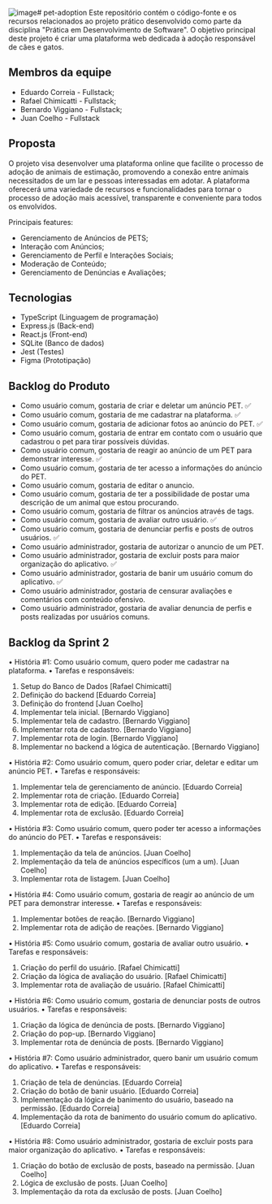 ![image](https://github.com/juancoelhoo/pet-adoption/assets/126487673/3e4e3e58-6939-4864-94af-6ab4acacccec)# pet-adoption
Este repositório contém o código-fonte e os recursos relacionados ao projeto prático desenvolvido como parte da disciplina "Prática em Desenvolvimento de Software". O objetivo principal deste projeto é criar uma plataforma web dedicada à adoção responsável de cães e gatos.

## Membros da equipe
 - Eduardo Correia -   Fullstack;
 - Rafael Chimicatti - Fullstack;
 - Bernardo Viggiano - Fullstack;
 - Juan Coelho -       Fullstack

## Proposta

O projeto visa desenvolver uma plataforma online que facilite o processo de adoção de animais de estimação, promovendo a conexão entre animais necessitados de um lar e pessoas interessadas em adotar. A plataforma oferecerá uma variedade de recursos e funcionalidades para tornar o processo de adoção mais acessível, transparente e conveniente para todos os envolvidos.

Principais features:

 - Gerenciamento de Anúncios de PETS;
 - Interação com Anúncios;
 - Gerenciamento de Perfil e Interações Sociais;
 - Moderação de Conteúdo;
 - Gerenciamento de Denúncias e Avaliações;

## Tecnologias

- TypeScript (Linguagem de programação)
- Express.js (Back-end)
- React.js (Front-end)
- SQLite (Banco de dados)
- Jest (Testes)
- Figma (Prototipação)

## Backlog do Produto 
- Como usuário comum, gostaria de criar e deletar um anúncio PET. ✅
- Como usuário comum, gostaria de me cadastrar na plataforma.  ✅
- Como usuário comum, gostaria de adicionar fotos ao anúncio do PET. ✅
- Como usuário comum, gostaria de entrar em contato com o usuário que cadastrou o pet para tirar possíveis dúvidas.
- Como usuário comum, gostaria de reagir ao anúncio de um PET para demonstrar interesse. ✅
- Como usuário comum, gostaria de ter acesso a informações do anúncio do PET. 
- Como usuário comum, gostaria de editar o anuncio.
- Como usuário comum, gostaria de ter a possibilidade de postar uma descrição de um animal que estou procurando.
- Como usuário comum, gostaria de filtrar os anúncios através de tags. 
- Como usuário comum, gostaria de avaliar outro usuário.  ✅
- Como usuário comum, gostaria de denunciar perfis e posts de outros usuários.  ✅
- Como usuário administrador, gostaria de autorizar o anuncio de um PET.
- Como usuário administrador, gostaria de excluir posts para maior organização do aplicativo. ✅
- Como usuário administrador, gostaria de banir um usuário comum do aplicativo.  ✅
- Como usuário administrador, gostaria de censurar avaliações e comentários com conteúdo ofensivo.
- Como usuário administrador, gostaria de avaliar denuncia de perfis e posts realizadas por usuários comuns. 

## Backlog da Sprint 2

•	História #1: Como usuário comum, quero poder me cadastrar na plataforma.
•	Tarefas e responsáveis: 
   1. Setup do Banco de Dados [Rafael Chimicatti] 
   2. Definição do backend [Eduardo Correia] 
   3. Definição do frontend [Juan Coelho] 
   4.	Implementar tela inicial. [Bernardo Viggiano] 
   5.	Implementar tela de cadastro. [Bernardo Viggiano]
   6.	Implementar rota de cadastro. [Bernardo Viggiano]
   7.	Implementar rota de login. [Bernardo Viggiano]
   8.	Implementar no backend a lógica de autenticação. [Bernardo Viggiano]

•	História #2: Como usuário comum, quero poder criar, deletar e editar um anúncio PET.
•	Tarefas e responsáveis: 
   1.	Implementar tela de gerenciamento de anúncio. [Eduardo Correia]
   2.	Implementar rota de criação. [Eduardo Correia]
   3.	Implementar rota de edição. [Eduardo Correia]
   4.	Implementar rota de exclusão. [Eduardo Correia]


•	História #3: Como usuário comum, quero poder ter acesso a informações do anúncio do PET.
•	Tarefas e responsáveis: 
   1.	Implementação da tela de anúncios. [Juan Coelho]
   2.	Implementação da tela de anúncios específicos (um a um). [Juan Coelho]
   3.	Implementar rota de listagem. [Juan Coelho]

•	História #4: Como usuário comum, gostaria de reagir ao anúncio de um PET para demonstrar interesse. 
•	Tarefas e responsáveis: 
   1.	Implementar botões de reação. [Bernardo Viggiano]
   2.	Implementar rota de adição de reações. [Bernardo Viggiano]

•	História #5: Como usuário comum, gostaria de avaliar outro usuário. 
•	Tarefas e responsáveis: 
   1.	Criação do perfil do usuário. [Rafael Chimicatti] 
   2.	Criação da lógica de avaliação do usuário. [Rafael Chimicatti] 
   3.	Implementar rota de avaliação de usuário. [Rafael Chimicatti] 

•	História #6: Como usuário comum, gostaria de denunciar posts de outros usuários. 
•	Tarefas e responsáveis: 
  1.	Criação da lógica de denúncia de posts. [Bernardo Viggiano]
  2.	Criação do pop-up. [Bernardo Viggiano]
  3.	Implementar rota de denúncia de posts. [Bernardo Viggiano]

•	História #7: Como usuário administrador, quero banir um usuário comum do aplicativo. 
•	Tarefas e responsáveis:
   1.	Criação de tela de denúncias. [Eduardo Correia]
   2.	Criação do botão de banir usuário. [Eduardo Correia]
   3.	Implementação da lógica de banimento do usuário, baseado na permissão. [Eduardo Correia]
   4.	Implementação da rota de banimento do usuário comum do aplicativo. [Eduardo Correia]

•	História #8: Como usuário administrador, gostaria de excluir posts para maior organização do aplicativo. 
•	Tarefas e responsáveis: 
   1.	Criação do botão de exclusão de posts, baseado na permissão. [Juan Coelho]
   2.	Lógica de exclusão de posts. [Juan Coelho]
   3.	Implementação da rota da exclusão de posts. [Juan Coelho]
